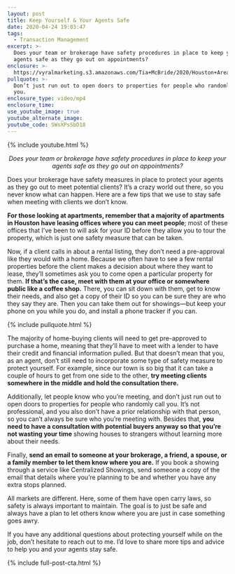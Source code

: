 ```yaml
---
layout: post
title: Keep Yourself & Your Agents Safe
date: 2020-04-24 19:03:47
tags:
  - Transaction Management
excerpt: >-
  Does your team or brokerage have safety procedures in place to keep your
  agents safe as they go out on appointments?
enclosure: >-
  https://vyralmarketing.s3.amazonaws.com/Tia+McBride/2020/Houston+Area+Real+Estate-+agent+safety.mp4
pullquote: >-
  Don’t just run out to open doors to properties for people who randomly call
  you.
enclosure_type: video/mp4
enclosure_time:
use_youtube_image: true
youtube_alternate_image:
youtube_code: SWsXPsSbD18
---
```


{% include youtube.html %}

<p style="text-align: center;"><em>Does your team or brokerage have safety procedures in place to keep your agents safe as they go out on appointments?</em></p>

Does your brokerage have safety measures in place to protect your agents as they go out to meet potential clients? It’s a crazy world out there, so you never know what can happen. Here are a few tips that we use to stay safe when meeting with clients we don’t know.

**For those looking at apartments, remember that a majority of apartments in Houston have leasing offices where you can meet people**; most of these offices that I’ve been to will ask for your ID before they allow you to tour the property, which is just one safety measure that can be taken.

Now, if a client calls in about a rental listing, they don’t need a pre-approval like they would with a home. Because we often have to see a few rental properties before the client makes a decision about where they want to lease, they’ll sometimes ask you to come open a particular property for them. **If that’s the case, meet with them at your office or somewhere public like a coffee shop.** There, you can sit down with them, get to know their needs, and also get a copy of their ID so you can be sure they are who they say they are. Then you can take them out for showings—but keep your phone on you while you do, and install a phone tracker if you can.

{% include pullquote.html %}

The majority of home-buying clients will need to get pre-approved to purchase a home, meaning that they’ll have to meet with a lender to have their credit and financial information pulled. But that doesn’t mean that you, as an agent, don’t still need to incorporate some type of safety measure to protect yourself. For example, since our town is so big that it can take a couple of hours to get from one side to the other, **try meeting clients somewhere in the middle and hold the consultation there.**

Additionally, let people know who you’re meeting, and don’t just run out to open doors to properties for people who randomly call you. It’s not professional, and you also don’t have a prior relationship with that person, so you can’t always be sure who you’re meeting with. Besides that, **you need to have a consultation with potential buyers anyway so that you’re not wasting your time** showing houses to strangers without learning more about their needs.

Finally, **send an email to someone at your brokerage, a friend, a spouse, or a family member to let them know where you are.** If you book a showing through a service like Centralized Showings, send someone a copy of the email that details where you’re planning to be and whether you have any extra stops planned.

All markets are different. Here, some of them have open carry laws, so safety is always important to maintain. The goal is to just be safe and always have a plan to let others know where you are just in case something goes awry.

If you have any additional questions about protecting yourself while on the job, don’t hesitate to reach out to me. I’d love to share more tips and advice to help you and your agents stay safe.

{% include full-post-cta.html %}